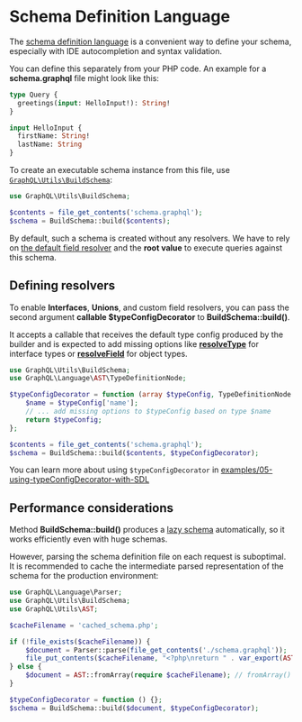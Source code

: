 # Schema Definition Language

The [schema definition language](https://graphql.org/learn/schema/#type-language) is a convenient way to define your schema,
especially with IDE autocompletion and syntax validation.

You can define this separately from your PHP code.
An example for a **schema.graphql** file might look like this:

```graphql
type Query {
  greetings(input: HelloInput!): String!
}

input HelloInput {
  firstName: String!
  lastName: String
}
```

To create an executable schema instance from this file, use [`GraphQL\Utils\BuildSchema`](class-reference.md#graphqlutilsbuildschema):

```php
use GraphQL\Utils\BuildSchema;

$contents = file_get_contents('schema.graphql');
$schema = BuildSchema::build($contents);
```

By default, such a schema is created without any resolvers.
We have to rely on [the default field resolver](data-fetching.md#default-field-resolver)
and the **root value** to execute queries against this schema.

## Defining resolvers

To enable **Interfaces**, **Unions**, and custom field resolvers,
you can pass the second argument **callable $typeConfigDecorator** to **BuildSchema::build()**.

It accepts a callable that receives the default type config produced by the builder and is expected to add missing options like
[**resolveType**](type-definitions/interfaces.md#configuration-options) for interface types or
[**resolveField**](type-definitions/object-types.md#configuration-options) for object types.

```php
use GraphQL\Utils\BuildSchema;
use GraphQL\Language\AST\TypeDefinitionNode;

$typeConfigDecorator = function (array $typeConfig, TypeDefinitionNode $typeDefinitionNode): array {
    $name = $typeConfig['name'];
    // ... add missing options to $typeConfig based on type $name
    return $typeConfig;
};

$contents = file_get_contents('schema.graphql');
$schema = BuildSchema::build($contents, $typeConfigDecorator);
```

You can learn more about using `$typeConfigDecorator` in [examples/05-using-typeConfigDecorator-with-SDL](../examples/05-using-typeConfigDecorator-with-SDL/)

## Performance considerations

Method **BuildSchema::build()** produces a [lazy schema](schema-definition.md#lazy-loading-of-types) automatically,
so it works efficiently even with huge schemas.

However, parsing the schema definition file on each request is suboptimal.
It is recommended to cache the intermediate parsed representation of the schema for the production environment:

```php
use GraphQL\Language\Parser;
use GraphQL\Utils\BuildSchema;
use GraphQL\Utils\AST;

$cacheFilename = 'cached_schema.php';

if (!file_exists($cacheFilename)) {
    $document = Parser::parse(file_get_contents('./schema.graphql'));
    file_put_contents($cacheFilename, "<?php\nreturn " . var_export(AST::toArray($document), true) . ";\n");
} else {
    $document = AST::fromArray(require $cacheFilename); // fromArray() is a lazy operation as well
}

$typeConfigDecorator = function () {};
$schema = BuildSchema::build($document, $typeConfigDecorator);
```
